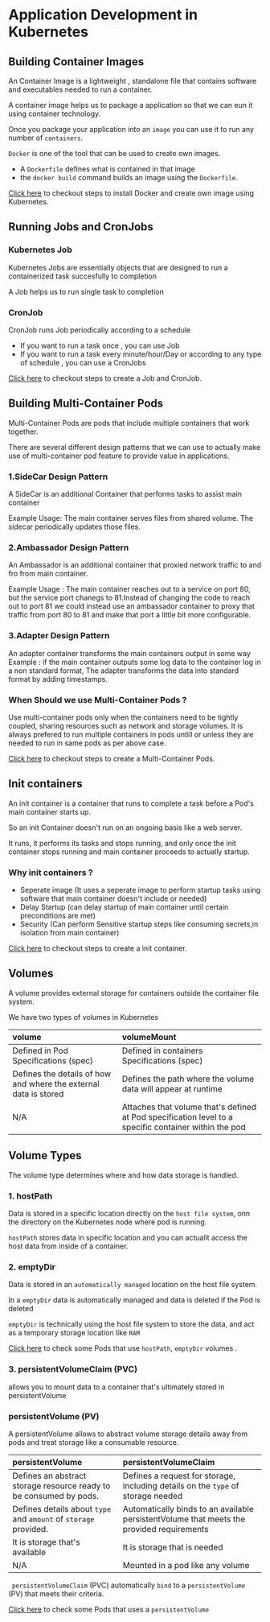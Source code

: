 # Application Development in Kubernetes
## Building Container Images
An Container Image is a lightweight , standalone file that contains software and executables needed to run a container.

A container image helps us to package a application so that we can eun it using container technology.

Once you package your application into an `image` you can use it to run any number of `containers`. 

`Docker` is one of the tool that can be used to create own images.
- A `Dockerfile` defines what is contained in that image
- the `docker build` command builds an image using the `Dockerfile`.

[Click here](https://github.com/venkatavarunp/CKAD-Prep/blob/main/ContainerImageDev.md) to checkout steps to install Docker and create own image using Kubernetes.
## Running Jobs and CronJobs
### Kubernetes Job 
Kubernetes Jobs are essentially objects that are designed to run a containerized task succesfully to completion

A Job helps us to run single task to completion 

### CronJob  
CronJob runs Job periodically according to a schedule

- If you want to run a task once , you can use Job
- If you want to run a task every minute/hour/Day or according to any type of schedule , you can use a CronJobs

[Click here](https://github.com/venkatavarunp/CKAD-Prep/blob/main/JobsCronJobs.md) to checkout steps to create a Job and CronJob.

## Building Multi-Container Pods
Multi-Container Pods are pods that include multiple containers that work together.

There are several different design patterns that we can use to actually make use of multi-container pod feature to provide value in applications.

### 1.SideCar Design Pattern 
A SideCar is an additional Container that performs tasks to assist main container

Example Usage: The main container serves files from shared volume. The sidecar periodically updates those files.

### 2.Ambassador Design Pattern
An Ambassador is an additional container that proxied network traffic to and fro from main container.

Example Usage : The main container reaches out to a service on port 80, but the service port chanegs to 81.Instead of changing the code to reach out to port 81 we could instead use an ambassador container to proxy that traffic from port 80 to 81 and make that port a little bit more configurable.

### 3.Adapter Design Pattern
An adapter container transforms the main containers output in some way
Example : if the main container outputs some log data to the container log in a non standard format, The adapter transforms the data into standard format by adding timestamps.

### When Should we use Multi-Container Pods ?
Use multi-container pods only when the containers need to be tightly coupled, sharing resources such as network and storage volumes.
It is always prefered to run multiple containers in pods untill or unless they are needed to run in same pods as per above case.

[Click here](https://github.com/venkatavarunp/CKAD-Prep/blob/main/MultiContainerPods.md) to checkout steps to create a Multi-Container Pods.

## Init containers
An init container is a container that runs to complete a task before a Pod's main container starts up.

So an init Container doesn't run on an ongoing basis like a web server.

It runs, it performs its tasks and stops running, and only once the init container stops running and main container proceeds to actually startup.

### Why init containers ?
- Seperate image (It uses a seperate image to perform startup tasks using software that main container doesn't include or needed)
- Delay Startup (can delay startup of main container until certain preconditions are met)
- Security (Can perform Sensitive startup steps like consuming secrets,in isolation from main container)

[Click here](https://github.com/venkatavarunp/CKAD-Prep/blob/main/InitContainer.md) to checkout steps to create a init container.
## Volumes
A volume provides external storage for containers outside the container file system.

We have two types of volumes in Kubernetes

| volume | volumeMount     | 
| :-------- | :------- | 
| Defined in Pod Specifications (spec)      | Defined in containers Specifications (spec) | 
| Defines the details of how and where the external data is stored | Defines the path where the volume data will appear at runtime | 
| N/A | Attaches that volume that's defined at Pod specification level to a specific container within the pod |

## Volume Types
The volume type determines where and how data storage is handled.
### 1. hostPath
Data is stored in a specific location directly on the  `host file system`, onn the directory on the Kubernetes node where pod is running.

`hostPath` stores data in specific location and you can actuallt access the host data from inside of a container.
### 2. emptyDir
Data is stored in an `automatically managed` location on the host file system. 

In a `emptyDir` data is automatically managed and data is deleted if the Pod is deleted

`emptyDir` is technically using the host file system to store the data, and act as a temporary storage location like `RAM`

[Click here](https://github.com/venkatavarunp/CKAD-Prep/blob/main/InitContainer.md) to check some Pods that use `hostPath`, `emptyDir` volumes .
### 3. persistentVolumeClaim (PVC)
allows you to mount data to a container that's ultimately stored in persistentVolume

### persistentVolume (PV)
A persistentVolume allows to abstract volume storage details away from pods and treat storage like a consumable resource.

| persistentVolume | persistentVolumeClaim | 
| :-------- | :------- | 
| Defines an abstract storage resource ready to be consumed by pods. | Defines a request for storage, including details on the `type` of storage needed | 
| Defines details about  `type` and `amount` of `storage` provided. | Automatically binds to an available persistentVolume that meets the provided requirements | 
| It is storage that's available | It is storage that is needed |
|N/A|Mounted in a pod like any volume |

` persistentVolumeClaim` (PVC)  automatically `bind` to a `persistentVolume` (PV) that meets their criteria.

[Click here](https://github.com/venkatavarunp/CKAD-Prep/blob/main/InitContainer.md) to check some Pods that uses a `persistentVolume`
